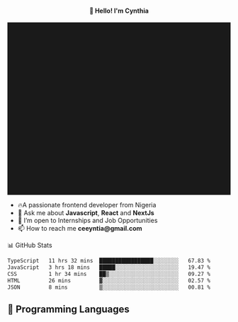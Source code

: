 <h4 align="center">👋 Hello! I'm Cynthia</h4>

<hr style="height:10%; margin-left:0; margin-right:0;" />

<div align="left">
  <ul>
  <li>🔥A passionate frontend developer from Nigeria</li>
  <li>💬 Ask me about <strong>Javascript</strong>, <strong>React</strong> and <strong> NextJs</strong></li>
  <li>👯 I’m open to Internships and Job Opportunities</li>
  <li>📫 How to reach me <strong>ceeyntia@gmail.com</strong></li>
</ul>
</div
  
## 📊 GitHub Stats

<!--START_SECTION:waka-->

```txt
TypeScript   11 hrs 32 mins  █████████████████░░░░░░░░   67.83 %
JavaScript   3 hrs 18 mins   █████░░░░░░░░░░░░░░░░░░░░   19.47 %
CSS          1 hr 34 mins    ██▒░░░░░░░░░░░░░░░░░░░░░░   09.27 %
HTML         26 mins         ▓░░░░░░░░░░░░░░░░░░░░░░░░   02.57 %
JSON         8 mins          ▒░░░░░░░░░░░░░░░░░░░░░░░░   00.81 %
```

<!--END_SECTION:waka-->

## 💬 Programming Languages

<!--START_SECTION:languages-->
<!--END_SECTION:languages-->
